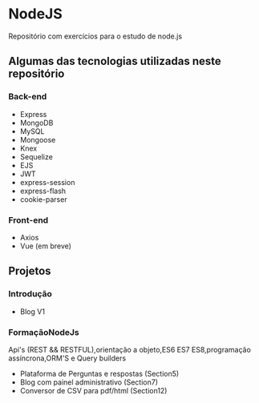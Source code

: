 # NodeJS
Repositório com exercícios para o estudo de node.js

## Algumas das tecnologias utilizadas neste repositório

### Back-end

* Express
* MongoDB
* MySQL
* Mongoose
* Knex
* Sequelize
* EJS
* JWT
* express-session
* express-flash
* cookie-parser

### Front-end

* Axios
* Vue (em breve)


## Projetos

### Introdução
* Blog V1 

### FormaçãoNodeJs
Api's (REST && RESTFUL),orientação a objeto,ES6 ES7 ES8,programação assíncrona,ORM'S e Query builders
* Plataforma de Perguntas e respostas (Section5)
* Blog com painel administrativo (Section7)
* Conversor de CSV para pdf/html (Section12)

